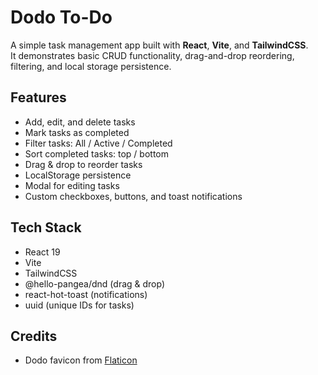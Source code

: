 # Dodo To-Do

A simple task management app built with **React**, **Vite**, and **TailwindCSS**.  
It demonstrates basic CRUD functionality, drag-and-drop reordering, filtering, and local storage persistence.

## Features
- Add, edit, and delete tasks  
- Mark tasks as completed  
- Filter tasks: All / Active / Completed  
- Sort completed tasks: top / bottom  
- Drag & drop to reorder tasks  
- LocalStorage persistence  
- Modal for editing tasks  
- Custom checkboxes, buttons, and toast notifications  

## Tech Stack
- React 19  
- Vite  
- TailwindCSS  
- @hello-pangea/dnd (drag & drop)  
- react-hot-toast (notifications)  
- uuid (unique IDs for tasks)  

## Credits
- Dodo favicon from [Flaticon](https://www.flaticon.com/ru/free-icons/)